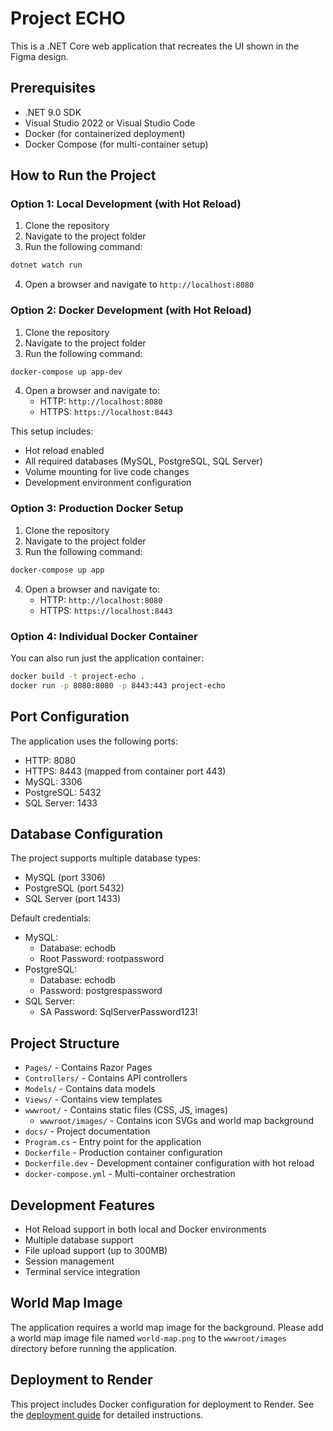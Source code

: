 # Project ECHO

This is a .NET Core web application that recreates the UI shown in the Figma design.

## Prerequisites

- .NET 9.0 SDK
- Visual Studio 2022 or Visual Studio Code
- Docker (for containerized deployment)
- Docker Compose (for multi-container setup)

## How to Run the Project

### Option 1: Local Development (with Hot Reload)

1. Clone the repository
2. Navigate to the project folder
3. Run the following command:
```bash
dotnet watch run
```
4. Open a browser and navigate to `http://localhost:8080`

### Option 2: Docker Development (with Hot Reload)

1. Clone the repository
2. Navigate to the project folder
3. Run the following command:
```bash
docker-compose up app-dev
```
4. Open a browser and navigate to:
   - HTTP: `http://localhost:8080`
   - HTTPS: `https://localhost:8443`

This setup includes:
- Hot reload enabled
- All required databases (MySQL, PostgreSQL, SQL Server)
- Volume mounting for live code changes
- Development environment configuration

### Option 3: Production Docker Setup

1. Clone the repository
2. Navigate to the project folder
3. Run the following command:
```bash
docker-compose up app
```
4. Open a browser and navigate to:
   - HTTP: `http://localhost:8080`
   - HTTPS: `https://localhost:8443`

### Option 4: Individual Docker Container

You can also run just the application container:

```bash
docker build -t project-echo .
docker run -p 8080:8080 -p 8443:443 project-echo
```

## Port Configuration

The application uses the following ports:
- HTTP: 8080
- HTTPS: 8443 (mapped from container port 443)
- MySQL: 3306
- PostgreSQL: 5432
- SQL Server: 1433

## Database Configuration

The project supports multiple database types:
- MySQL (port 3306)
- PostgreSQL (port 5432)
- SQL Server (port 1433)

Default credentials:
- MySQL:
  - Database: echodb
  - Root Password: rootpassword
- PostgreSQL:
  - Database: echodb
  - Password: postgrespassword
- SQL Server:
  - SA Password: SqlServerPassword123!

## Project Structure

- `Pages/` - Contains Razor Pages
- `Controllers/` - Contains API controllers
- `Models/` - Contains data models
- `Views/` - Contains view templates
- `wwwroot/` - Contains static files (CSS, JS, images)
  - `wwwroot/images/` - Contains icon SVGs and world map background
- `docs/` - Project documentation
- `Program.cs` - Entry point for the application
- `Dockerfile` - Production container configuration
- `Dockerfile.dev` - Development container configuration with hot reload
- `docker-compose.yml` - Multi-container orchestration

## Development Features

- Hot Reload support in both local and Docker environments
- Multiple database support
- File upload support (up to 300MB)
- Session management
- Terminal service integration

## World Map Image

The application requires a world map image for the background. Please add a world map image file named `world-map.png` to the `wwwroot/images` directory before running the application.

## Deployment to Render

This project includes Docker configuration for deployment to Render. See the [deployment guide](docs/render-deployment.md) for detailed instructions. 